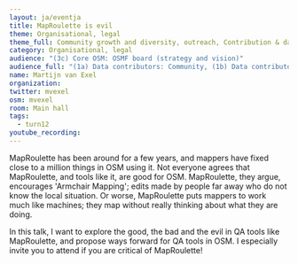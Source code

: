```yaml
---
layout: ja/eventja
title: MapRoulette is evil
theme: Organisational, legal
theme_full: Community growth and diversity, outreach, Contribution & data collection, Local community
category: Organisational, legal
audience: "(3c) Core OSM: OSMF board (strategy and vision)"
audience_full: "(1a) Data contributors: Community, (1b) Data contributors: Public administration (open data, data feedback...), (1c) Data contributors: Companies (data feedback, driven by need of data...), (2a) Data users: Commercial, (2b) Data users: Non-profit and public service, (2c) Data users: Personal, (3b) Core OSM: OSMF working groups (community, licence, data...), (3c) Core OSM: OSMF board (strategy and vision)"
name: Martijn van Exel
organization:
twitter: mvexel
osm: mvexel
room: Main hall
tags:
  - turn12
youtube_recording:
---
```

MapRoulette has been around for a few years, and mappers have fixed close to a million things in OSM using it. Not everyone agrees that MapRoulette, and tools like it, are good for OSM. MapRoulette, they argue, encourages 'Armchair Mapping'; edits made by people far away who do not know the local situation. Or worse, MapRoulette puts mappers to work much like machines; they map without really thinking about what they are doing.

In this talk, I want to explore the good, the bad and the evil in QA tools like MapRoulette, and propose ways forward for QA tools in OSM. I especially invite you to attend if you are critical of MapRoulette!

